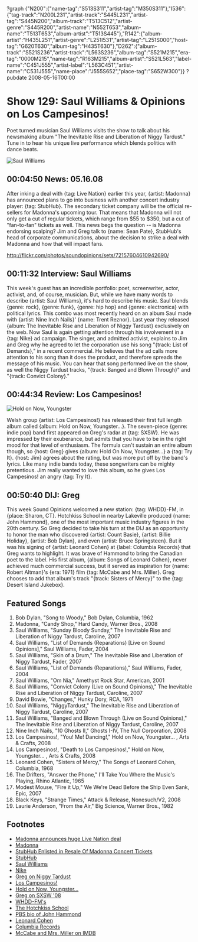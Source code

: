 ?graph {"N200":{"name-tag":"S513S311","artist-tag":"M350S311"},"I536":{"tag-track":"N200L231","artist-track":"S445L231","artist-tag":"S445N200","album-track":"T513C512","artist-genre":"S445R200","artist-name":"N552T653","album-name":"T513T653","album-artist":"T513S445"},"R142":{"album-artist":"H435L251","artist-genre":"L251I531","artist-tag":"L251S000","host-tag":"G620T630","album-tag":"H435T630"},"D262":{"album-track":"S521S236","artist-track":"L563S236","album-tag":"S521M215","era-tag":"0000M215","name-tag":"R163M215","album-artist":"S521L563","label-name":"C451J555","artist-label":"L563C451","artist-name":"C531J555","name-place":"J555S652","place-tag":"S652W300"}}
?pubdate 2008-05-16T00:00

# Show 129: Saul Williams & Opinions on Los Campesinos!
Poet turned musician Saul Williams visits the show to talk about his newsmaking album "The Inevitable Rise and Liberation of Niggy Tardust." Tune in to hear his unique live performance which blends politics with dance beats.

![Saul Williams](http://static.soundopinions.org/images/2008/saulwilliams.jpg)

## 00:04:50 News: 05.16.08
After inking a deal with {tag: Live Nation} earlier this year, {artist: Madonna} has announced plans to go into business with another concert industry player: {tag: StubHub}. The secondary ticket company will be the official re-sellers for Madonna's upcoming tour. That means that Madonna will not only get a cut of regular tickets, which range from $55 to $350, but a cut of "fan-to-fan" tickets as well. This news begs the question -- is Madonna endorsing scalping? Jim and Greg talk to {name: Sean Pate}, StubHub's head of corporate communications, about the decision to strike a deal with Madonna and how that will impact fans.

http://flickr.com/photos/soundopinions/sets/72157604610942690/

## 00:11:32 Interview: Saul Williams
This week's guest has an incredible portfolio: poet, screenwriter, actor, activist, and, of course, musician. But, while we have many words to describe {artist: Saul Williams}, it's hard to describe his music. Saul blends {genre: rock}, {genre: funk}, {genre: hip hop} and {genre: electronica} with political lyrics. This combo was most recently heard on an album Saul made with {artist: Nine Inch Nails}' {name: Trent Reznor}. Last year they released {album: The Inevitable Rise and Liberation of Niggy Tardust} exclusively on the web. Now Saul is again getting attention through his involvement in a {tag: Nike} ad campaign. The singer, and admitted activist, explains to Jim and Greg why he agreed to let the corporation use his song "{track: List of Demands}," in a recent commercial. He believes that the ad calls more attention to his song than it does the product, and therefore spreads the message of his music. You can hear that song performed live on the show, as well the Niggy Tardust tracks, "{track: Banged and Blown Through}" and "{track: Convict Colony}."

## 00:44:34 Review: Los Campesinos!
![Hold on Now, Youngster](http://is1.mzstatic.com/image/thumb/Music/v4/2f/07/9b/2f079b45-7991-3786-2b71-8faf24cdbffe/source/600x600bb.jpg "256399168/594736099")

Welsh group {artist: Los Campesinos!} has released their first full length album called {album: Hold on Now, Youngster...}. The seven-piece {genre: indie pop} band first appeared on Greg's radar at {tag: SXSW}. He was impressed by their exuberance, but admits that you have to be in the right mood for that level of enthusiasm. The formula can't sustain an entire album though, so {host: Greg} gives {album: Hold On Now, Youngster...} a {tag: Try It}. {host: Jim} agrees about the rating, but was more put off by the band's lyrics. Like many indie bands today, these songwriters can be mighty pretentious. Jim really wanted to love this album, so he gives Los Campesinos! an angry {tag: Try It}.

## 00:50:40 DIJ: Greg
This week Sound Opinions welcomed a new station: {tag: WHDD}-FM, in {place: Sharon, CT}. Hotchkiss School in nearby Lakeville produced {name: John Hammond}, one of the most important music industry figures in the 20th century. So Greg decided to take his turn at the DIJ as an opportunity to honor the man who discovered {artist: Count Basie}, {artist: Billie Holiday}, {artist: Bob Dylan}, and even {artist: Bruce Springsteen}. But it was his signing of {artist: Leonard Cohen} at {label: Columbia Records} that Greg wants to highlight. It was brave of Hammond to bring the Canadian poet to the label. His first album, {album: Songs of Leonard Cohen}, never achieved much commercial success, but it served as inspiration for {name: Robert Altman}'s {era: 1971} film {tag: McCabe and Mrs. Miller}. Greg chooses to add that album's track "{track: Sisters of Mercy}" to the {tag: Desert Island Jukebox}.

## Featured Songs
1. Bob Dylan, "Song to Woody," Bob Dylan, Columbia, 1962
2. Madonna, "Candy Shop," Hard Candy, Warner Bros., 2008
3. Saul Williams, "Sunday Bloody Sunday," The Inevitable Rise and Liberation of Niggy Tardust, Caroline, 2007 
1. Saul Williams, "List of Demands (Reparations) [Live on Sound Opinions]," Saul Williams, Fader, 2004 
4. Saul Williams, "Skin of a Drum," The Inevitable Rise and Liberation of Niggy Tardust, Fader, 2007
5. Saul Williams, "List of Demands (Reparations)," Saul Williams, Fader, 2004
6. Saul Williams, "Om Nia," Amethyst Rock Star, American, 2001
7. Saul Williams, "Convict Colony (Live on Sound Opinions)," The Inevitable Rise and Liberation of Niggy Tardust, Caroline, 2007
8. David Bowie, "Changes," Hunky Dory, RCA, 1971
9. Saul Williams, "NiggyTardust," The Inevitable Rise and Liberation of Niggy Tardust, Caroline, 2007
10. Saul Williams, "Banged and Blown Through (Live on Sound Opinions)," The Inevitable Rise and Liberation of Niggy Tardust, Caroline, 2007
11. Nine Inch Nails, "10 Ghosts II," Ghosts I-IV, The Null Corporation, 2008
12. Los Campesinos!, "You! Me! Dancing!," Hold on Now, Youngster... , Arts & Crafts, 2008
13. Los Campesinos!, "Death to Los Campesinos!," Hold on Now, Youngster... , Arts & Crafts, 2008
14. Leonard Cohen, "Sisters of Mercy," The Songs of Leonard Cohen, Columbia, 1968
15. The Drifters, "Answer the Phone," I'll Take You Where the Music's Playing, Rhino Atlantic, 1965
16. Modest Mouse, "Fire it Up," We We're Dead Before the Ship Even Sank, Epic, 2007
17. Black Keys, "Strange Times," Attack & Release, Nonesuch/V2, 2008
18. Laurie Anderson, "From the Air," Big Science, Warner Bros., 1982

## Footnotes
- [Madonna announces huge Live Nation deal](http://www.msnbc.msn.com/id/21324512/)
- [Madonna](http://www.madonna.com/)
- [StubHub Enlisted in Resale Of Madonna Concert Tickets](http://online.wsj.com/article/SB121028659029779015.html?mod=googlenews_wsj)
- [StubHub](http://www.stubhub.com/)
- [Saul Williams](http://www.myspace.com/saulwilliams)
- [Nike](http://www.nike.com/)
- [Greg on Niggy Tardust](http://leisureblogs.chicagotribune.com/turn_it_up/2008/04/saul-williams-s.html)
- [Los Campesinos!](http://www.loscampesinos.com/)
- [Hold on Now, Youngster...](http://www.metacritic.com/music/hold-on-now-youngster/los-campesinos!)
- [Greg on SXSW '08](http://leisureblogs.chicagotribune.com/turn_it_up/2008/03/south-by-sout-1.html)
- [WHDD-FM's](http://www.whddfm.com/)
- [The Hotchkiss School](http://www.hotchkiss.org/)
- [PBS bio of John Hammond](http://www.pbs.org/wnet/americanmasters/database/hammond_j.html)
- [Leonard Cohen](http://www.leonardcohen.com/)
- [Columbia Records](http://www.columbiarecords.com/)
- [McCabe and Mrs. Miller on IMDB](http://www.imdb.com/title/tt0067411/)
